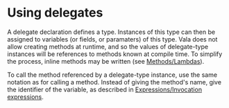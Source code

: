 

Using delegates
===============

A delegate declaration defines a type. Instances of this type can then be assigned to variables (or fields, or paramaters) of this type. Vala does not allow creating methods at runtime, and so the values of delegate-type instances will be references to methods known at compile time. To simplify the process, inline methods may be written (see [Methods/Lambdas](lambdas.md)).

To call the method referenced by a delegate-type instance, use the same notation as for calling a method. Instead of giving the method's name, give the identifier of the variable, as described in [Expressions/Invocation expressions](invocation-expressions.md).

